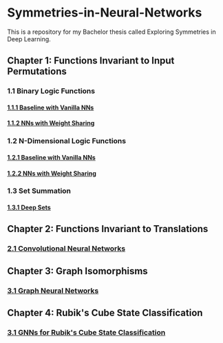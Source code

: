 # Symmetries-in-Neural-Networks
This is a repository for my Bachelor thesis called Exploring Symmetries in Deep Learning.

## Chapter 1: Functions Invariant to Input Permutations

### 1.1 Binary Logic Functions

#### [1.1.1 Baseline with Vanilla NNs](https://github.com/martin-krutsky/symmetries-in-deep-learning/tree/main/1_binlogic_baseline)

#### [1.1.2 NNs with Weight Sharing](https://github.com/martin-krutsky/symmetries-in-deep-learning/tree/main/1_binlogic_weightsharing)


### 1.2 N-Dimensional Logic Functions

#### [1.2.1 Baseline with Vanilla NNs](https://github.com/martin-krutsky/symmetries-in-deep-learning/tree/main/1_ndimlogic_baseline)

#### [1.2.2 NNs with Weight Sharing](https://github.com/martin-krutsky/symmetries-in-deep-learning/tree/main/1_ndimlogic_weightsharing)


### 1.3 Set Summation

#### [1.3.1 Deep Sets](https://github.com/martin-krutsky/symmetries-in-deep-learning/tree/main/4_deepsets)


## Chapter 2: Functions Invariant to Translations

### [2.1 Convolutional Neural Networks](https://github.com/martin-krutsky/symmetries-in-deep-learning/tree/main/5_cnns)


## Chapter 3: Graph Isomorphisms

### [3.1 Graph Neural Networks](https://github.com/martin-krutsky/symmetries-in-deep-learning/tree/main/6_gnns)

## Chapter 4: Rubik's Cube State Classification

### [3.1 GNNs for Rubik's Cube State Classification](https://github.com/martin-krutsky/symmetries-in-deep-learning/tree/main/6_nontrivial)




